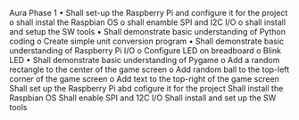 Aura
Phase 1 
• Shall set-up the Raspberry Pi and configure it for the project
o shall instal the Raspbian OS
o shall enamble SPI and I2C I/O
o shall install and setup the SW tools
• Shall demonstrate basic understanding of Python coding 
o Create simple unit conversion program 
• Shall demonstrate basic understanding of Raspberry Pi I/O 
o Configure LED on breadboard o Blink LED 
• Shall demonstrate basic understanding of Pygame 
o Add a random rectangle to the center of the game screen 
o Add random ball to the top-left corner of the game screen 
o Add text to the top-right of the game screen
Shall set up the Raspberry Pi abd cofigure it for the project
Shall install the Raspbian OS 
Shall enable SPI and 12C I/O 
Shall install and set up the SW tools
